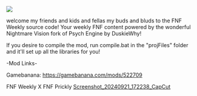 ![](https://github.com/OrbyyOrbinaut/FNF-Weekly-Public/blob/main/projFiles/FNF%20Weekly%20Logo.png)

welcome my friends and kids and fellas my buds and bluds to the FNF Weekly source code!
Your weekly FNF content powered by the wonderful Nightmare Vision fork of Psych Engine by DuskieWhy!

If you desire to compile the mod, run compile.bat in the "projFiles" folder and it'll
set up all the libraries for you!

-Mod Links-

Gamebanana: https://gamebanana.com/mods/522709

FNF Weekly X FNF Prickly    [Screenshot_20240921_172238_CapCut](https://github.com/user-attachments/assets/24fe0077-85c6-4a89-a684-664419d1428a)


